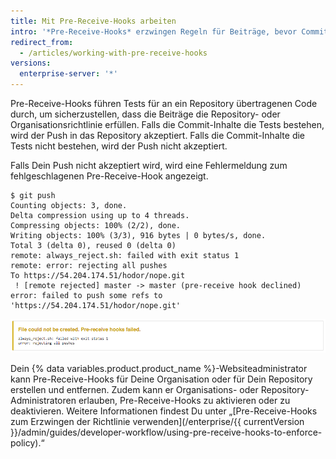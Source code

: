 ```yaml
---
title: Mit Pre-Receive-Hooks arbeiten
intro: '*Pre-Receive-Hooks* erzwingen Regeln für Beiträge, bevor Commits per Push-Vorgang an ein Repository übertragen werden können.'
redirect_from:
  - /articles/working-with-pre-receive-hooks
versions:
  enterprise-server: '*'
---
```


Pre-Receive-Hooks führen Tests für an ein Repository übertragenen Code durch, um sicherzustellen, dass die Beiträge die Repository- oder Organisationsrichtlinie erfüllen. Falls die Commit-Inhalte die Tests bestehen, wird der Push in das Repository akzeptiert. Falls die Commit-Inhalte die Tests nicht bestehen, wird der Push nicht akzeptiert.

Falls Dein Push nicht akzeptiert wird, wird eine Fehlermeldung zum fehlgeschlagenen Pre-Receive-Hook angezeigt.

```
$ git push
Counting objects: 3, done.
Delta compression using up to 4 threads.
Compressing objects: 100% (2/2), done.
Writing objects: 100% (3/3), 916 bytes | 0 bytes/s, done.
Total 3 (delta 0), reused 0 (delta 0)
remote: always_reject.sh: failed with exit status 1
remote: error: rejecting all pushes
To https://54.204.174.51/hodor/nope.git
 ! [remote rejected] master -> master (pre-receive hook declined)
error: failed to push some refs to 'https://54.204.174.51/hodor/nope.git'
```

![Fehlermeldung für fehlgeschlagenen Pre-Receive-Hook](/assets/images/help/pull_requests/pre-receive-hook-failed-error.png)

Dein {% data variables.product.product_name %}-Websiteadministrator kann Pre-Receive-Hooks für Deine Organisation oder für Dein Repository erstellen und entfernen. Zudem kann er Organisations- oder Repository-Administratoren erlauben, Pre-Receive-Hooks zu aktivieren oder zu deaktivieren. Weitere Informationen findest Du unter „[Pre-Receive-Hooks zum Erzwingen der Richtlinie verwenden](/enterprise/{{ currentVersion }}/admin/guides/developer-workflow/using-pre-receive-hooks-to-enforce-policy).“
